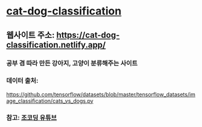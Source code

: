 # [cat-dog-classification](https://cat-dog-classification.netlify.app/)  
## 웹사이트 주소: https://cat-dog-classification.netlify.app/   
### 공부 겸 따라 만든 강아지, 고양이 분류해주는 사이트  

### 데이터 출처:  
https://github.com/tensorflow/datasets/blob/master/tensorflow_datasets/image_classification/cats_vs_dogs.py   

### 참고: [조코딩 유튜브](https://www.youtube.com/channel/UCQNE2JmbasNYbjGAcuBiRRg)  
